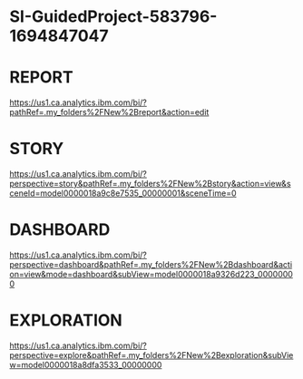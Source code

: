 # SI-GuidedProject-583796-1694847047

# REPORT
https://us1.ca.analytics.ibm.com/bi/?pathRef=.my_folders%2FNew%2Breport&action=edit

# STORY
https://us1.ca.analytics.ibm.com/bi/?perspective=story&pathRef=.my_folders%2FNew%2Bstory&action=view&sceneId=model0000018a9c8e7535_00000001&sceneTime=0

# DASHBOARD
https://us1.ca.analytics.ibm.com/bi/?perspective=dashboard&pathRef=.my_folders%2FNew%2Bdashboard&action=view&mode=dashboard&subView=model0000018a9326d223_00000000

# EXPLORATION
https://us1.ca.analytics.ibm.com/bi/?perspective=explore&pathRef=.my_folders%2FNew%2Bexploration&subView=model0000018a8dfa3533_00000000
